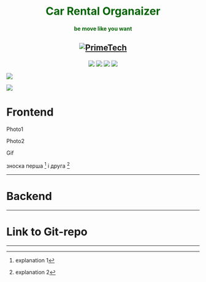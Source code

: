 <h1 align="center" style="color: darkgreen">Car Rental Organaizer</h1>

<h4 align="center" style="color: darkgreen">be move like you want
</h4>

<h2 align="center">

[![PrimeTech](https://img.shields.io/badge/PrimeTech-black)](lonkToIt)

</h2>

<p align="center">
  
<img src="https://img.shields.io/npm/v/npm.svg?logo=npm">

<img src="https://img.shields.io/badge/logo-gitlab-blue?logo=gitlab" >

<img src="https://img.shields.io/npm/v/react?color=orange">

<img src="https://img.shields.io/badge/react--redux-yellow?label=9.1.0">

<img src="https://img.shields.io/badge/react--router--dom-gray?label=6.22.1&labelColor=red
">

<img src="https://img.shields.io/badge/styled--components-blue?label=6.1.8&labelColor=yellow
">

</p>

# Frontend

Photo1

Photo2

Gif

зноска перша [^1] і друга [^2]

---

# Backend

---

# Link to Git-repo

---

[^1]: explanation 1
[^2]: explanation 2
